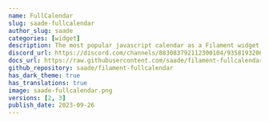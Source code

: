 ```yaml
---
name: FullCalendar
slug: saade-fullcalendar
author_slug: saade
categories: [widget]
description: The most popular javascript calendar as a Filament widget.
discord_url: https://discord.com/channels/883083792112300104/935819320699805737
docs_url: https://raw.githubusercontent.com/saade/filament-fullcalendar/3.x/README.md
github_repository: saade/filament-fullcalendar
has_dark_theme: true
has_translations: true
image: saade-fullcalendar.png
versions: [2, 3]
publish_date: 2023-09-26
---
```

